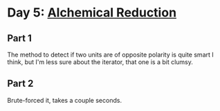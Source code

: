 # Day 5: [Alchemical Reduction](https://adventofcode.com/2018/day/5)

## Part 1

The method to detect if two units are of opposite polarity is quite smart I think, but I'm less sure about the iterator, that one is a bit clumsy.

## Part 2

Brute-forced it, takes a couple seconds.